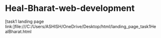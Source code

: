 # Heal-Bharat-web-development
[task1 landing page link:]file:///C:/Users/ASHISH/OneDrive/Desktop/html/landing_page_task1HealBharat.html
